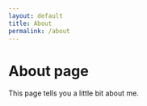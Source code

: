```yaml
---
layout: default
title: About
permalink: /about
---
```

# About page

This page tells you a little bit about me.
